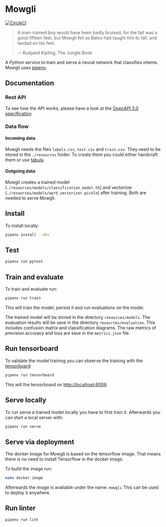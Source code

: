 # Mowgli
[![CircleCI](https://circleci.com/gh/meandor/mowgli.svg?style=svg)](https://circleci.com/gh/meandor/mowgli)

> A man-trained boy would have been badly bruised, for the fall was a good fifteen feet, but Mowgli fell as Baloo had
> taught him to fall, and landed on his feet.
>
>  -- Rudyard Kipling, The Jungle Book

A _Python_ service to train and serve a neural network that classifies intents.
Mowgli uses [pipenv](https://github.com/pypa/pipenv).

## Documentation
### Rest API
To see how the API works, please have a look at the [OpenAPI 3.0 specification](https://github.com/meandor/mowgli/blob/master/docs/api.yaml)

### Data flow
#### Incoming data
Mowgli needs the files `labels.csv`, `test.csv` and `train.csv`. They need to be stored in the 
`./resources` folder. To create them you could either handcraft them or use [tabula](https://github.com/DiscoverAI/tabula).

#### Outgoing data
Mowgli creates a trained model (`./resources/models/classification_model.h5`) and vectorizer (`./resources/models/word_vectorizer.pickle`)
after training. Both are needed to serve Mowgli.

## Install
To install locally:
```bash
pipenv install --dev
``` 

## Test
```bash
pipenv run pytest 
```

## Train and evaluate
To train and evaluate run:
```bash
pipenv run train
```

This will train the model, persist it and run evaluations on the model.

The trained model will be stored in the directory `resources/models`.
The evaluation results will be save in the directory `resources/evaluation`.
This includes confusion matrix and classification diagrams. The raw metrics of precision
accuracy and loss are save in the `metrics.json` file.

## Run tensorboard
To validate the model training you can observe the training with the [tensorboard](https://www.tensorflow.org/tensorboard):
```bash
pipenv run tensorboard
```
This will the tensorboard on [http://localhost:6006](http://localhost:6006).

## Serve locally
To run serve a trained model locally you have to first train it. Afterwards you can start a local
server with:
```bash
pipenv run serve
```

## Serve via deployment
The docker image for Mowgli is based on the tensorflow image. That means there is no need to install
Tensorflow in the docker image.

To build the image run:
```bash
make docker-image
```
Afterwards the image is available under the name: `mowgli`
This can be used to deploy it anywhere.

## Run linter
```bash
pipenv run lint
```
